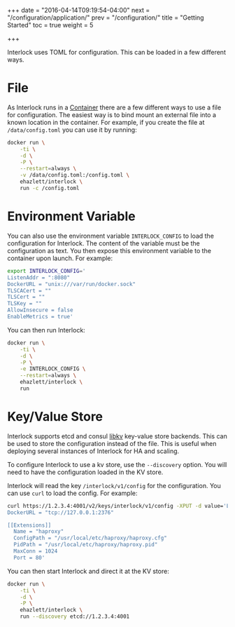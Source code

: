 +++
date = "2016-04-14T09:19:54-04:00"
next = "/configuration/application/"
prev = "/configuration/"
title = "Getting Started"
toc = true
weight = 5

+++

Interlock uses TOML for configuration.  This can be loaded in a few different
ways.

# File
As Interlock runs in a [Container](https://www.docker.com) there are a few
different ways to use a file for configuration.  The easiest way is to bind
mount an external file into a known location in the container.  For example,
if you create the file at `/data/config.toml` you can use it by running:

```bash
docker run \
    -ti \
    -d \
    -P \
    --restart=always \
    -v /data/config.toml:/config.toml \
    ehazlett/interlock \
    run -c /config.toml
```

# Environment Variable
You can also use the environment variable `INTERLOCK_CONFIG` to load the
configuration for Interlock.  The content of the variable must be the 
configuration as text.  You then expose this environment variable to the 
container upon launch.  For example:

```bash
export INTERLOCK_CONFIG='
ListenAddr = ":8080"
DockerURL = "unix:///var/run/docker.sock"
TLSCACert = ""
TLSCert = ""
TLSKey = ""
AllowInsecure = false
EnableMetrics = true'
```

You can then run Interlock:

```bash
docker run \
    -ti \
    -d \
    -P \
    -e INTERLOCK_CONFIG \
    --restart=always \
    ehazlett/interlock \
    run
```

# Key/Value Store
Interlock supports etcd and consul [libkv](https://github.com/docker/libkv)
key-value store backends.  This can be used to store the configuration instead
of the file.  This is useful when deploying several instances of Interlock
for HA and scaling.

To configure Interlock to use a kv store, use the `--discovery` option.  You
will need to have the configuration loaded in the KV store.

Interlock will read the key `/interlock/v1/config` for the configuration.  You
can use `curl` to load the config.  For example:

```bash
curl https://1.2.3.4:4001/v2/keys/interlock/v1/config -XPUT -d value='ListenAddr = ":8080"
DockerURL = "tcp://127.0.0.1:2376"

[[Extensions]]
  Name = "haproxy"
  ConfigPath = "/usr/local/etc/haproxy/haproxy.cfg"
  PidPath = "/usr/local/etc/haproxy/haproxy.pid"
  MaxConn = 1024
  Port = 80'
  ```

You can then start Interlock and direct it at the KV store:

```bash
docker run \
    -ti \
    -d \
    -P \
    ehazlett/interlock \
    run --discovery etcd://1.2.3.4:4001
```
